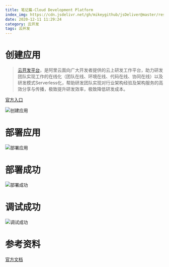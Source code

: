 ```yaml
---
title: 笔记篇-Cloud Development Platform
index_img: https://cdn.jsdelivr.net/gh/mikeygithub/jsDeliver@master/resource/img/aliyun-platform.jpeg
date: 2020-12-11 11:29:24
category: 云开发
tags: 云开发
---
```


# 创建应用

>[云开发平台](https://workbench.aliyun.com)，是阿里云面向广大开发者提供的云上研发工作平台，助力研发团队实现工作的在线化（团队在线、环境在线、代码在线、协同在线）以及研发模式Serverless化，帮助研发团队实现对行业架构经验及架构服务的高效分享与传播，极致提升研发效率，极致降低研发成本。

<p class="note note-primary">
    <a href="https://workbench.aliyun.com/" >官方入口</a>
</p>

![创建应用](https://cdn.jsdelivr.net/gh/mikeygithub/jsDeliver@master/resource/img/aliyun-cloud-development.png)

# 部署应用

![部署应用](https://cdn.jsdelivr.net/gh/mikeygithub/jsDeliver@master/resource/img/aliyun-cloud-deploy.png)

# 部署成功

![部署成功](https://cdn.jsdelivr.net/gh/mikeygithub/jsDeliver@master/resource/img/aliyun-cloud-deploy-success.png)

# 调试成功

![调试成功](https://cdn.jsdelivr.net/gh/mikeygithub/jsDeliver@master/resource/img/aliyun-cloud-test-success.png)


# 参考资料

[官方文档](https://help.aliyun.com/document_detail/54788.html)   


 